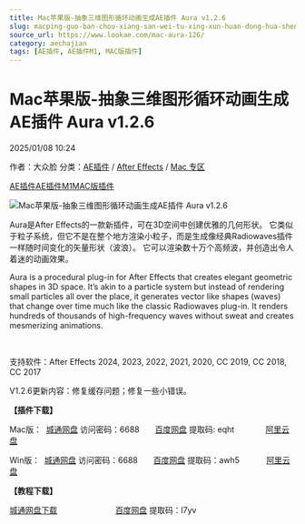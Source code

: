 ```yaml
---
title: Mac苹果版-抽象三维图形循环动画生成AE插件 Aura v1.2.6
slug: macping-guo-ban-chou-xiang-san-wei-tu-xing-xun-huan-dong-hua-sheng-cheng-aecha-jian-aura-v1-2-6
source_url: https://www.lookae.com/mac-aura-126/
category: aechajian
tags: [AE插件, AE插件M1, MAC版插件]
---
```

# Mac苹果版-抽象三维图形循环动画生成AE插件 Aura v1.2.6

2025/01/08 10:24

作者：大众脸
分类：[AE插件](https://www.lookae.com/after-effects/aechajian/) / [After Effects](https://www.lookae.com/after-effects/) / [Mac 专区](https://www.lookae.com/mac-osx/)

[AE插件](https://www.lookae.com/tag/ae%e6%8f%92%e4%bb%b6/)[AE插件M1](https://www.lookae.com/tag/aem1/)[MAC版插件](https://www.lookae.com/tag/mac%e7%89%88%e6%8f%92%e4%bb%b6/)

![Mac苹果版-抽象三维图形循环动画生成AE插件 Aura v1.2.6](https://www.lookae.com/wp-content/uploads/2019/06/Aura.jpg "Mac苹果版-抽象三维图形循环动画生成AE插件 Aura v1.2.6-LookAE.com")

Aura是After Effects的一款新插件，可在3D空间中创建优雅的几何形状。 它类似于粒子系统，但它不是在整个地方渲染小粒子，而是生成像经典Radiowaves插件一样随时间变化的矢量形状（波浪）。 它可以渲染数十万个高频波，并创造出令人着迷的动画效果。

Aura is a procedural plug-in for After Effects that creates elegant geometric shapes in 3D space. It’s akin to a particle system but instead of rendering small particles all over the place, it generates vector like shapes (waves) that change over time much like the classic Radiowaves plug-in. It renders hundreds of thousands of high-frequency waves without sweat and creates mesmerizing animations.

[﻿﻿﻿](http://cloud.video.taobao.com/play/u/null/p/1/e/6/t/1/503167559687.mp4)

支持软件：After Effects 2024, 2023, 2022, 2021, 2020, CC 2019, CC 2018, CC 2017

V1.2.6更新内容：修复缓存问题；修复一些小错误。

**【插件下载】**

Mac版：  [城通网盘](https://url70.ctfile.com/f/2827370-1444960307-dc9a08?p=4431) 访问密码：6688       [百度网盘](https://pan.baidu.com/s/1yHNAxIU_M3u9HAF_2QGcTQ?pwd=eqht) 提取码: eqht              [阿里云盘](https://www.alipan.com/s/weaxSmjBFRQ)

Win版：  [城通网盘](https://url70.ctfile.com/f/2827370-1320371041-b74a6e?p=4431) 访问密码：6688       [百度网盘](https://pan.baidu.com/s/1Fx1gR9yAxkHdT8pzGtTZpA?pwd=awh5) 提取码：awh5            [阿里云盘](https://www.alipan.com/s/XNULQpPkJYV)

**【教程下载】**

[城通网盘下载](https://lookae.ctfile.com/fs/680462-383547035)                          [百度网盘](https://pan.baidu.com/s/17xBymW8qBFmMaiuKaErWbA) 提取码：l7yv
